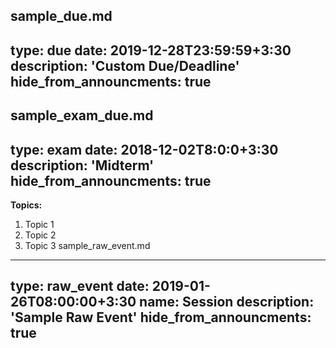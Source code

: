 <!--- The following template files from '_events' have been deleted.-->
sample_due.md
---
type: due
date: 2019-12-28T23:59:59+3:30
description: 'Custom Due/Deadline'
hide_from_announcments: true
---
sample_exam_due.md
---
type: exam
date: 2018-12-02T8:0:0+3:30
description: 'Midterm'
hide_from_announcments: true
---
**Topics:**
1. Topic 1
2. Topic 2
3. Topic 3
sample_raw_event.md
---
type: raw_event
date: 2019-01-26T08:00:00+3:30
name: Session
description: 'Sample Raw Event'
hide_from_announcments: true
---

